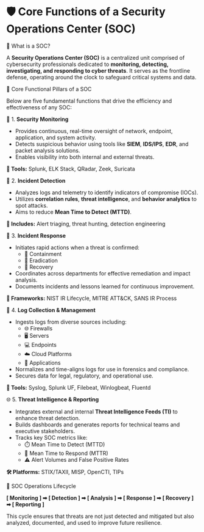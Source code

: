 # 🛡️ Core Functions of a Security Operations Center (SOC)

 🔔 What is a SOC?

A **Security Operations Center (SOC)** is a centralized unit comprised of cybersecurity professionals dedicated to **monitoring, detecting, investigating, and responding to cyber threats**. It serves as the frontline defense, operating around the clock to safeguard critical systems and data.

 🧠 Core Functional Pillars of a SOC

Below are five fundamental functions that drive the efficiency and effectiveness of any SOC:

🔎 1. **Security Monitoring**
- Provides continuous, real-time oversight of network, endpoint, application, and system activity.
- Detects suspicious behavior using tools like **SIEM**, **IDS/IPS**, **EDR**, and packet analysis solutions.
- Enables visibility into both internal and external threats.

**🔧 Tools:** Splunk, ELK Stack, QRadar, Zeek, Suricata

🧪 2. **Incident Detection**
- Analyzes logs and telemetry to identify indicators of compromise (IOCs).
- Utilizes **correlation rules**, **threat intelligence**, and **behavior analytics** to spot attacks.
- Aims to reduce **Mean Time to Detect (MTTD)**.

**🧰 Includes:** Alert triaging, threat hunting, detection engineering

 🚨 3. **Incident Response**
- Initiates rapid actions when a threat is confirmed:
  - 🧯 Containment  
  - 🧹 Eradication  
  - 🔁 Recovery  
- Coordinates across departments for effective remediation and impact analysis.
- Documents incidents and lessons learned for continuous improvement.

**📘 Frameworks:** NIST IR Lifecycle, MITRE ATT&CK, SANS IR Process

📂 4. **Log Collection & Management**
- Ingests logs from diverse sources including:
  - 🌐 Firewalls  
  - 🖥️ Servers  
  - 💻 Endpoints  
  - ☁️ Cloud Platforms  
  - 🧩 Applications
- Normalizes and time-aligns logs for use in forensics and compliance.
- Secures data for legal, regulatory, and operational use.

**📡 Tools:** Syslog, Splunk UF, Filebeat, Winlogbeat, Fluentd

 🌐 5. **Threat Intelligence & Reporting**
- Integrates external and internal **Threat Intelligence Feeds (TI)** to enhance threat detection.
- Builds dashboards and generates reports for technical teams and executive stakeholders.
- Tracks key SOC metrics like:
  - ⏱️ Mean Time to Detect (MTTD)  
  - 🧯 Mean Time to Respond (MTTR)  
  - ⚠️ Alert Volumes and False Positive Rates

**🛠 Platforms:** STIX/TAXII, MISP, OpenCTI, TIPs

 🔄 SOC Operations Lifecycle

**[ Monitoring ] ➡ [ Detection ] ➡ [ Analysis ] ➡ [ Response ] ➡ [ Recovery ] ➡ [ Reporting ]**

This cycle ensures that threats are not just detected and mitigated but also analyzed, documented, and used to improve future resilience.





